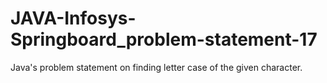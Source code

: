 # JAVA-Infosys-Springboard_problem-statement-17
Java's problem statement on finding letter case of the given character.
